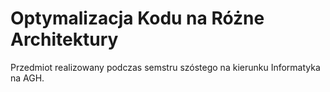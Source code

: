 # Optymalizacja Kodu na Różne Architektury

Przedmiot realizowany podczas semstru szóstego na kierunku Informatyka na AGH.
